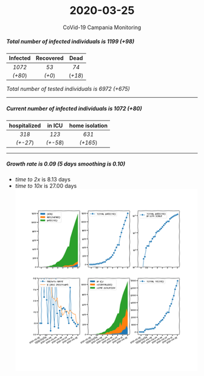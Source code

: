 <div align='center'>

# 2020-03-25
CoVid-19 Campania Monitoring
</div>

##### Total number of infected individuals is 1199 (+98)
Infected | Recovered | Dead
:---: | :---: | :---:
*1072* | *53* | *74*
*(+80*) | *(+0*) | (*+18*)

*Total number of tested individuals is 6972 (+675)*
***
##### Current number of infected individuals is 1072 (+80)
hospitalized | in ICU | home isolation
:---: | :---: | :---:
*318* |*123* |*631*
*(+-27*) |*(+-58*) |*(+165*)
***
##### Growth rate is 0.09 (5 days smoothing is 0.10)
- *time to 2x* is 8.13 days
- *time to 10x* is 27.00 days
![stats][stats]

[stats]: stats_Campania.png

